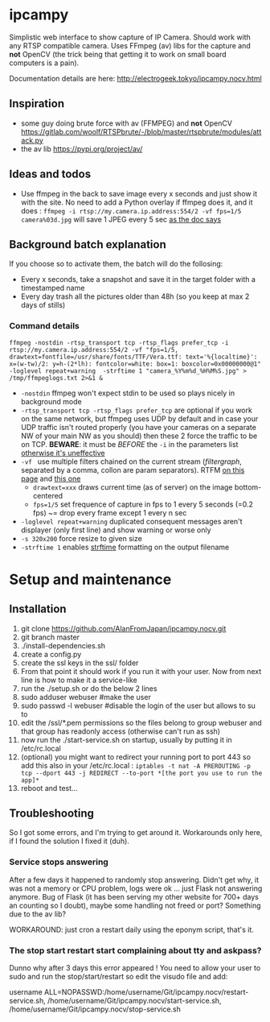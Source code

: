# ipcampy
Simplistic web interface to show capture of IP Camera. Should work with any RTSP compatible camera.
Uses FFmpeg (av) libs for the capture and **not** OpenCV (the trick being that getting it to work on small board computers is a pain).

Documentation details are here: http://electrogeek.tokyo/ipcampy.nocv.html

## Inspiration

- some guy doing brute force with av (FFMPEG) and **not** OpenCV https://gitlab.com/woolf/RTSPbrute/-/blob/master/rtspbrute/modules/attack.py
- the av lib https://pypi.org/project/av/

## Ideas and todos

- Use ffmpeg in the back to save image every x seconds and just show it with the site. No need to add a Python overlay if ffmpeg does it, and it does : `ffmpeg -i rtsp://my.camera.ip.address:554/2 -vf fps=1/5  camera%03d.jpg` will save 1 JPEG every 5 sec [as the doc says](https://trac.ffmpeg.org/wiki/Create%20a%20thumbnail%20image%20every%20X%20seconds%20of%20the%20video)

## Background batch explanation
If you choose so to activate them, the batch will do the follosing:
- Every x seconds, take a snapshot and save it in the target folder with a timestamped name
- Every day trash all the pictures older than 48h (so you keep at max 2 days of stills)

### Command details
`ffmpeg -nostdin -rtsp_transport tcp -rtsp_flags prefer_tcp -i rtsp://my.camera.ip.address:554/2 -vf "fps=1/5, drawtext=fontfile=/usr/share/fonts/TTF/Vera.ttf: text='%{localtime}': x=(w-tw)/2: y=h-(2*lh): fontcolor=white: box=1: boxcolor=0x00000000@1" -loglevel repeat+warning  -strftime 1 "camera_%Y%m%d_%H%M%S.jpg" > /tmp/ffmpeglogs.txt 2>&1 &`

- `-nostdin` ffmpeg won't expect stdin to be used so plays nicely in background mode
- `-rtsp_transport tcp -rtsp_flags prefer_tcp` are optional if you work on the same network, but ffmpeg uses UDP by default and in case your UDP traffic isn't routed properly (you have your cameras on a separate NW of your main NW as you should) then these 2 force the traffic to be on TCP. **BEWARE**: it must be *BEFORE* the `-i` in the parameters list [otherwise it's uneffective](https://github.com/kkroening/ffmpeg-python/issues/537)
- `-vf ` use multiple filters chained on the current stream (*filtergraph*, separated by a comma, collon are param separators). RTFM [on this page](https://ffmpeg.org/ffmpeg-filters.html) and [this one](https://trac.ffmpeg.org/wiki/FilteringGuide)
    - `drawtext=xxx` draws current time (as of server) on the image bottom-centered 
    - `fps=1/5` set frequence of capture in fps to 1 every 5 seconds (=0.2 fps) ~= drop every frame except 1 every n sec
- `-loglevel repeat+warning` duplicated consequent messages aren't displayer (only first line) and show warning or worse only
- `-s 320x200` force resize to given size
- `-strftime 1` enables [strftime](https://man7.org/linux/man-pages/man3/strftime.3.html) formatting on the output filename 

# Setup and maintenance 

## Installation

1. git clone https://github.com/AlanFromJapan/ipcampy.nocv.git
1. git branch master 
1. ./install-dependencies.sh
1. create a config.py
1. create the ssl keys in the ssl/ folder
1. From that point it should work if you run it with your user. Now from next line is how to make it a service-like
1. run the ./setup.sh or do the below 2 lines
1. sudo adduser webuser  #make the user
1. sudo passwd -l webuser #disable the login of the user but allows to su to
1. edit the /ssl/*.pem permissions so the files belong to group webuser and that group has readonly access (otherwise can't run as ssh)
1. now run the ./start-service.sh on startup, usually by putting it in /etc/rc.local
1. (optional) you might want to redirect your running port to port 443 so add this also in your /etc/rc.local : `iptables -t nat -A PREROUTING -p tcp --dport 443 -j REDIRECT --to-port *[the port you use to run the app]*` 
1. reboot and test...

## Troubleshooting

So I got some errors, and I'm trying to get around it. Workarounds only here, if I found the solution I fixed it (duh).

### Service stops answering

After a few days it happened to randomly stop answering. Didn't get why, it was not a memory or CPU problem, logs were ok ... just Flask not answering anymore. Bug of Flask (it has been serving my other website for 700+ days an counting so I doubt), maybe some handling not freed or port? Something due to the av lib?

WORKAROUND: just cron a restart daily using the eponym script, that's it.

### The stop start restart start complaining about tty and askpass?

Dunno why after 3 days this error appeared ! You need to allow your user to sudo and run the stop/start/restart so edit the visudo file and add:

username ALL=NOPASSWD:/home/username/Git/ipcampy.nocv/restart-service.sh, /home/username/Git/ipcampy.nocv/start-service.sh, /home/username/Git/ipcampy.nocv/stop-service.sh
